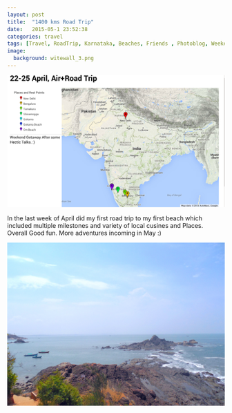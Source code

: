 ```yaml
---
layout: post
title:  "1400 kms Road Trip"
date:   2015-05-1 23:52:38
categories: travel
tags: [Travel, RoadTrip, Karnataka, Beaches, Friends , Photoblog, WeekendDiaries]
image:
  background: witewall_3.png
---
```

<img src="/images/road_trip/sce.png" alt="">

In the last week of April did my first road trip to my first beach which included multiple milestones and variety of local cusines and Places. Overall Good fun. More adventures incoming in May :)

<img src="/images/road_trip/beach.JPG" alt="">
